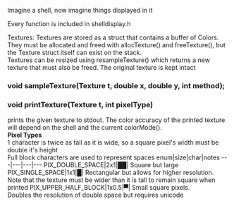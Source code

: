 Imagine a shell, now imagine things displayed in it

Every function is included in shelldisplay.h

Textures:
Textures are stored as a struct that contains a buffer of Colors.\
They must be allocated and freed with allocTexture() and freeTexture(), but the Texture struct itself can exist on the stack.\
Textures can be resized using resampleTexture() which returns a new texture that must also be freed. The original texture is kept intact

### void sampleTexture(Texture t, double x, double y, int method);


### void printTexture(Texture t, int pixelType)
prints the given texture to stdout. The color accuracy of the printed texture will depend on the shell and the current colorMode().\
__Pixel Types__\
1 character is twice as tall as it is wide, so a square pixel's width must be double it's height\
Full block characters are used to represent spaces
enum|size|char|notes
---|---|---|---
PIX_DOUBLE_SPACE|2x1|██| Square but large
PIX_SINGLE_SPACE|1x1|█| Rectangular but allows for higher resolution. <br> Note that the texture must be wider than it is tall to remain square when printed
PIX_UPPER_HALF_BLOCK|1x0.5|▀| Small square pixels. <br> Doubles the resolution of double space but requires unicode
